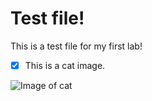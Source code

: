 # Test file! 
This is a test file for my first lab!

- [x] This is a cat image. 
<img src = "https://images.unsplash.com/photo-1608848461950-0fe51dfc41cb?ixlib=rb-4.0.3&ixid=MnwxMjA3fDB8MHxleHBsb3JlLWZlZWR8M3x8fGVufDB8fHx8&auto=format&fit=crop&w=900&q=60.jpg" alt = "Image of cat">
